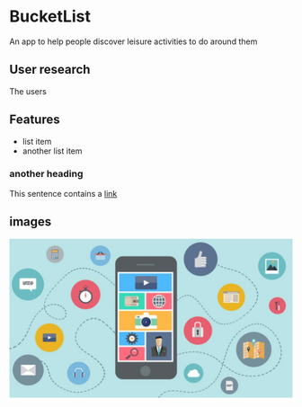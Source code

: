 # BucketList
An app to help people discover leisure activities to do around them
## User research
The users

## Features 
- list item
- another list item
### another heading
This sentence contains a [link](https://www.freecodecamp.org/news/how-to-write-a-good-readme-file/)

## images
![My image](images\image1.jpg)
